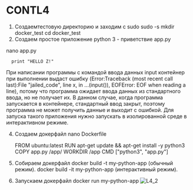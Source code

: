 # CONTL4
1. Создаемтестовую директорию и заходим c sudo
   sudo -s
   mkdir docker_test
   cd docker_test
2.  Coздаем простое приложение python 3 - приветствие app.py
   
   nano app.py
   
      print "HELLO Z!"

При написании программы с командой ввода данных input контейнер при выполнении выдаст ошибку (Error:Traceback (most recent call last):File "jailed_code", line х, in <module> ...(input()), EOFError: EOF when reading a line), потому что программа ожидает ввода данных из стандартного ввода, но не получает их. В данном случае, когда программа запускается в контейнере, стандартный ввод закрыт, поэтому программа не может получить данные и выходит с ошибкой.
Для запуска такого приложения нужно запускать в изолированной среде в интерактивном режиме.

4. Создаем докерфайл
   nano Dockerfile
   
    FROM ubuntu:latest
    RUN apt-get update && apt-get install -y python3
    COPY app.py /app/
    WORKDIR /app
    CMD ["python3", "app.py"]

5. Собираем докерфайл
   docker build -t my-python-app  (обычный режим).
   docker build -it my-python-app  (интерактивный режим).
7. Запускаем докерфайл
   docker run my-python-app
   ![L4_2](https://github.com/PavelE13/CONTL4/assets/94640966/b51dcd00-97ab-4206-ab94-ed3297b69b6f)
